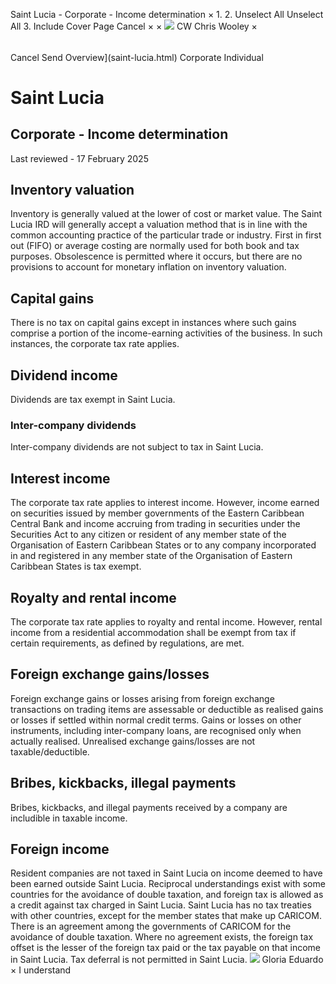 Saint Lucia - Corporate - Income determination
×
1.
2.
Unselect All
Unselect All
3.
Include Cover Page
Cancel
×
×
![](-/media/world-wide-tax-summaries/attachments/global---chris-wooley.ashx%3Frev=ac5e5f3223b34096b1afc2a6009c7320&revision=ac5e5f32-23b3-4096-b1af-c2a6009c7320&hash=859B7ADC84DC2CBEC9760E9E6EE7DE6D0A8BFCDF)
CW
Chris Wooley
×
######
Cancel
Send
Overview](saint-lucia.html)
Corporate
Individual
# Saint Lucia
## Corporate - Income determination
Last reviewed - 17 February 2025
## Inventory valuation
Inventory is generally valued at the lower of cost or market value. The Saint Lucia IRD will generally accept a valuation method that is in line with the common accounting practice of the particular trade or industry. First in first out (FIFO) or average costing are normally used for both book and tax purposes.
Obsolescence is permitted where it occurs, but there are no provisions to account for monetary inflation on inventory valuation.
## Capital gains
There is no tax on capital gains except in instances where such gains comprise a portion of the income-earning activities of the business. In such instances, the corporate tax rate applies.
## Dividend income
Dividends are tax exempt in Saint Lucia.
### Inter-company dividends
Inter-company dividends are not subject to tax in Saint Lucia.
## Interest income
The corporate tax rate applies to interest income. However, income earned on securities issued by member governments of the Eastern Caribbean Central Bank and income accruing from trading in securities under the Securities Act to any citizen or resident of any member state of the Organisation of Eastern Caribbean States or to any company incorporated in and registered in any member state of the Organisation of Eastern Caribbean States is tax exempt.
## Royalty and rental income
The corporate tax rate applies to royalty and rental income. However, rental income from a residential accommodation shall be exempt from tax if certain requirements, as defined by regulations, are met.
## Foreign exchange gains/losses
Foreign exchange gains or losses arising from foreign exchange transactions on trading items are assessable or deductible as realised gains or losses if settled within normal credit terms. Gains or losses on other instruments, including inter-company loans, are recognised only when actually realised.
Unrealised exchange gains/losses are not taxable/deductible.
## Bribes, kickbacks, illegal payments
Bribes, kickbacks, and illegal payments received by a company are includible in taxable income.
## Foreign income
Resident companies are not taxed in Saint Lucia on income deemed to have been earned outside Saint Lucia. Reciprocal understandings exist with some countries for the avoidance of double taxation, and foreign tax is allowed as a credit against tax charged in Saint Lucia. Saint Lucia has no tax treaties with other countries, except for the member states that make up CARICOM. There is an agreement among the governments of CARICOM for the avoidance of double taxation. Where no agreement exists, the foreign tax offset is the lesser of the foreign tax paid or the tax payable on that income in Saint Lucia.
Tax deferral is not permitted in Saint Lucia.
![](-/media/world-wide-tax-summaries/attachments/barbados---gloria-eduardo.ashx%3Frev=06c00b9babb74325914ddf02bc0c395a&revision=06c00b9b-abb7-4325-914d-df02bc0c395a&hash=DC4345C424581A87DDF42794BAFFDC055E615E13)
Gloria Eduardo
×
I understand